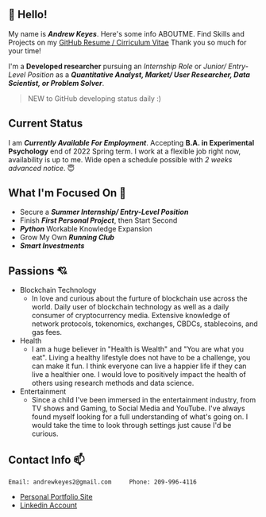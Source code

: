 ## :wave: Hello!
My name is ***Andrew Keyes***. Here's some info ABOUTME. Find Skills and Projects on my [GitHub Resume / Cirriculum Vitae](https://github.com/akeyess/Cirriculum_Vitae) Thank you so much for your time! 

I'm a **Developed researcher** pursuing an *Internship Role* or *Junior/ Entry-Level Position* as a ***Quantitative Analyst, Market/ User Researcher, Data Scientist, or Problem Solver***. 

> NEW to GitHub developing status daily :)

## Current Status 
I am ***Currently Available For Employment***. Accepting **B.A. in Experimental Psychology** end of 2022 Spring term. I work at a flexible job right now, availability is up to me. Wide open a schedule possible with *2 weeks advanced notice*. :innocent:

## What I'm Focused On :mag_right:

- Secure a ***Summer Internship/ Entry-Level Position***
- Finish ***First Personal Project***, then Start Second
- ***Python*** Workable Knowledge Expansion 
- Grow My Own ***Running Club***
- ***Smart Investments***

## Passions :cupid:
   - Blockchain Technology
      - In love and curious about the furture of blockchain use across the world. Daily user of blockchain technology as well as a daily consumer of cryptocurrency media. Extensive knowledge of network protocols, tokenomics, exchanges, CBDCs, stablecoins, and gas fees.
   - Health
      - I am a huge believer in "Health is Wealth" and "You are what you eat". Living a healthy lifestyle does not have to be a challenge, you can make it fun. I think everyone can live a happier life if they can live a healthier one. I would love to positively impact the health of others using research methods and data science.
   - Entertainment
      - Since a child I've been immersed in the entertainment industry, from TV shows and Gaming, to Social Media and YouTube. I've always found myself looking for a full understanding of what's going on. I would take the time to look through settings just cause I'd be curious.
      
## Contact Info :mailbox:

```
Email: andrewkeyes2@gmail.com     Phone: 209-996-4116
```
   - [Personal Portfolio Site](https://andrewkeyes2.wixsite.com/andrewkeyes)
   - [Linkedin Account](https://www.linkedin.com/in/andrew-keyes-3a0091226/)
